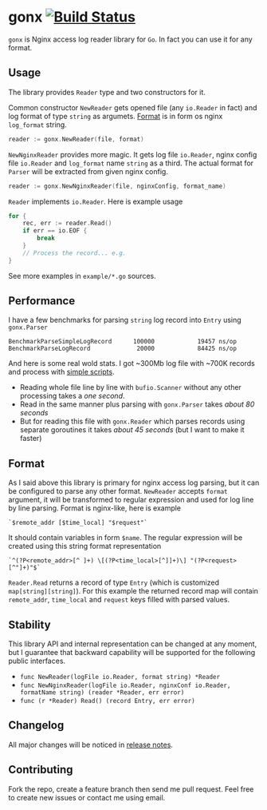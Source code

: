 # gonx [![Build Status](https://travis-ci.org/satyrius/gonx.png)](https://travis-ci.org/satyrius/gonx)

`gonx` is Nginx access log reader library for `Go`. In fact you can use it for any format.

## Usage

The library provides `Reader` type and two constructors for it.

Common constructor `NewReader` gets opened file (any `io.Reader` in fact) and log format of type `string` as argumets. 
[Format](#format) is in form os nginx `log_format` string.

```go
reader := gonx.NewReader(file, format)
```

`NewNginxReader` provides more magic. It gets log file `io.Reader`, nginx config file `io.Reader` 
and `log_format` name `string` as a third. The actual format for `Parser` will be extracted from
given nginx config.

```go
reader := gonx.NewNginxReader(file, nginxConfig, format_name)
```

`Reader` implements `io.Reader`. Here is example usage

```go
for {
	rec, err := reader.Read()
	if err == io.EOF {
		break
	}
	// Process the record... e.g.
}
```

See more examples in `example/*.go` sources.

## Performance

I have a few benchmarks for parsing `string` log record into `Entry` using `gonx.Parser`

	BenchmarkParseSimpleLogRecord      100000            19457 ns/op
	BenchmarkParseLogRecord             20000            84425 ns/op
	
And here is some real wold stats. I got ~300Mb log file with ~700K records and process with [simple scripts](https://github.com/satyrius/gonx/tree/master/benchmarks).

* Reading whole file line by line with `bufio.Scanner` without any other processing takes a *one second*.
* Read in the same manner plus parsing with `gonx.Parser` takes *about 80 seconds*
* But for reading this file with `gonx.Reader` which parses records using separate goroutines it takes *about 45 seconds* (but I want to make it faster)

## Format

As I said above this library is primary for nginx access log parsing, but it can be configured to parse any 
other format. `NewReader` accepts `format` argument, it will be transformed to regular expression and used 
for log line by line parsing. Format is nginx-like, here is example

	`$remote_addr [$time_local] "$request"`

It should contain variables in form `$name`. The regular expression will be created using this string 
format representation

	`^(?P<remote_addr>[^ ]+) \[(?P<time_local>[^]]+)\] "(?P<request>[^"]+)"$`

`Reader.Read` returns a record of type `Entry` (which is customized `map[string][string]`). For this example
the returned record map will contain `remote_addr`, `time_local` and `request` keys filled with parsed values.

## Stability

This library API and internal representation can be changed at any moment, but I guarantee that backward 
capability will be supported for the following public interfaces.

* `func NewReader(logFile io.Reader, format string) *Reader`
* `func NewNginxReader(logFile io.Reader, nginxConf io.Reader, formatName string) (reader *Reader, err error)`
* `func (r *Reader) Read() (record Entry, err error)`

## Changelog

All major changes will be noticed in [release notes](https://github.com/satyrius/gonx/releases).

## Contributing

Fork the repo, create a feature branch then send me pull request. Feel free to create new issues or contact me using email.
